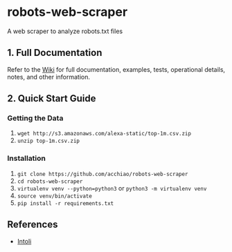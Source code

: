 # robots-web-scraper
A web scraper to analyze robots.txt files

## 1. Full Documentation
Refer to the [Wiki](https://github.com/acchiao/robots-web-scraper/wiki) for full documentation, examples, tests, operational details, notes, and other information.

## 2. Quick Start Guide

### Getting the Data

1. `wget http://s3.amazonaws.com/alexa-static/top-1m.csv.zip`
2. `unzip top-1m.csv.zip`

### Installation

1. `git clone https://github.com/acchiao/robots-web-scraper`
2. `cd robots-web-scraper`
3. `virtualenv venv --python=python3` or `python3 -m virtualenv venv`
4. `source venv/bin/activate`
5. `pip install -r requirements.txt`


## References
- [Intoli](https://intoli.com/blog/analyzing-one-million-robots-txt-files/)
